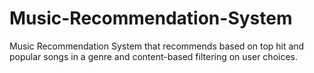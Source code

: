 # Music-Recommendation-System
Music Recommendation System that recommends based on top hit and popular songs in a genre and content-based filtering on user choices.
